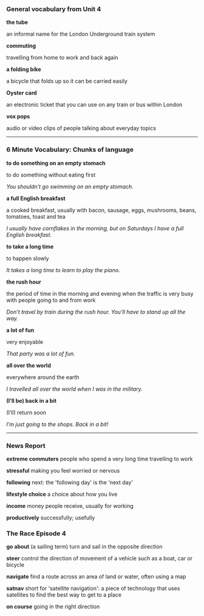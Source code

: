 ### General vocabulary from Unit 4

**the tube**

an informal name for the London Underground train system

**commuting**

travelling from home to work and back again

**a folding bike** 

a bicycle that folds up so it can be carried easily

**Oyster card**

an electronic ticket that you can use on any train or bus within London

**vox pops**

audio or video clips of people talking about everyday topics

---
### 6 Minute Vocabulary: Chunks of language

**to do something on an empty stomach**

to do something without eating first     

_You shouldn’t go swimming on an empty stomach._


**a full English breakfast**

a cooked breakfast, usually with bacon, sausage, eggs, mushrooms, beans, tomatoes, toast and tea

_I usually have cornflakes in the morning, but on Saturdays I have a full English breakfast._


**to take a long time**        

to happen slowly            

_It takes a long time to learn to play the piano._


**the rush hour**  

the period of time in the morning and evening when the traffic is very busy with people going to and from work             

_Don’t travel by train during the rush hour. You’ll have to stand up all the way._


**a lot of fun**        

very enjoyable

_That party was a lot of fun._


**all over the world**          

everywhere around the earth   

_I travelled all over the world when I was in the military._


**(I’ll be) back in a bit**        

(I’ll) return soon              

_I’m just going to the shops. Back in a bit!_

---
### News Report

**extreme commuters**
people who spend a very long time travelling to work

**stressful**
making you feel worried or nervous

**following**
next: the 'following day' is the 'next day'

**lifestyle choice**
a choice about how you live

**income**
money people receive, usually for working

**productively**
successfully; usefully

### The Race Episode 4

**go about**
(a sailing term) turn and sail in the opposite direction

**steer**
control the direction of movement of a vehicle such as a boat, car or bicycle

**navigate**
find a route across an area of land or water, often using a map

**satnav**
short for 'satellite navigation': a piece of technology that uses satellites to find the best way to get to a place

**on course**
going in the right direction